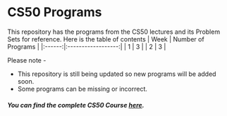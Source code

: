 # CS50 Programs

This repository has the programs from the CS50 lectures and its Problem Sets for reference.
Here is the table of contents
| Week | Number of Programs |
|:------:|:------------------:|
| 1 | 3 |
| 2 | 3 |

Please note -

- This repository is still being updated so new programs will be added soon.
- Some programs can be missing or incorrect.

##### You can find the complete CS50 Course [here](https://cs50.harvard.edu/college/2021/spring/).
